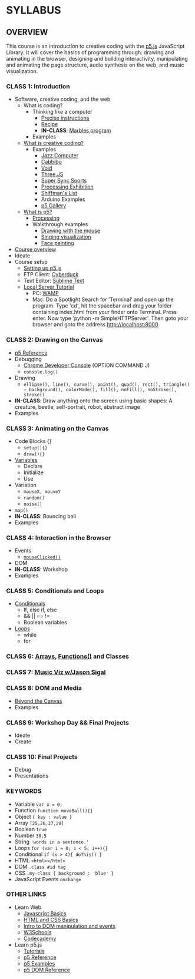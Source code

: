 # SYLLABUS

## OVERVIEW

This course is an introduction to creative coding with the [p5.js](http://p5js.org) JavaScript Library. It will cover the basics of programming through: drawing and animating in the browser, designing and building interactivity, manipulating and animating the page structure, audio synthesis on the web, and music visualization.

### CLASS 1: Introduction

* Software, creative coding, and the web
	* What is coding?
		* Thinking like a computer
			* [Precise instructions](https://www.youtube.com/watch?v=xngWoocXYCo)
			* [Recipe](https://www.youtube.com/watch?v=UScm9avQM1Y)
			* **IN-CLASS**: [Marbles program](https://github.com/futuremarc/p5-camp/blob/master/week1/icm-marbles.png?raw=true)
		* Examples
	* [What is creative coding?](http://reddit.com/r/creativecoding)
		* Examples
			* [Jazz Computer](http://jazz.computer)
			* [Cabbibo](http://cabbi.bo/)
			* [Void](http://void.hi-res.net/)
			* [Three.JS](http://threejs.org)
			* [Super Sync Sports](https://chrome.com/supersyncsports/)
			* [Processing Exhibition](https://processing.org/exhibition/)
			* [Shiffman's List](https://github.com/ITPNYU/ICM-2014/wiki/Projects)
			* Arduino Examples
			* [p5 Gallery](http://p5js.org/gallery/)
	* [What is p5?](http://hello.p5js.org)
		* [Processing](http://processing.org)
		* Walkthrough examples
			* [Drawing with the mouse](https://github.com/futuremarc/p5-creative-coding-course/tree/master/week1/drawing-with-the-mouse)
			* [Singing visualization](https://github.com/futuremarc/p5-creative-coding-course/tree/master/week1/singing-viz)
			* [Face painting](https://github.com/futuremarc/p5-creative-coding-course/tree/master/week1/face-paint)
* [Course overview](https://github.com/futuremarc/p5-creative-coding-course/blob/master/SYLLABUS.md#overview)
* Ideate
* Course setup
	* [Setting up p5.js](http://p5js.org/get-started/)
	* FTP Client: [Cyberduck](https://cyberduck.io/?l=en)
	* Text Editor: [Sublime Text](http://www.sublimetext.com/)
	* [Local Server Tutorial](https://github.com/processing/p5.js/wiki/Local-server)
		* PC: [WAMP](http://www.wampserver.com/en/)
		* Mac: Do a Spotlight Search for 'Terminal' and open up the program. Type 'cd', hit the spacebar and drag your folder containing index.html from your finder onto Terminal. Press enter. Now type 'python -m SimpleHTTPServer'. Then goto your browser and goto the address [http://localhost:8000](http://localhost:8000)

### CLASS 2: Drawing on the Canvas

* [p5 Reference](http://p5js.org/reference/)
* Debugging
	* [Chrome Developer Console](https://developer.chrome.com/devtools/docs/console) (OPTION COMMAND J)
	* `console.log()`
* Drawing 
	* `ellipse(), line(), curve(), point(), quad(), rect(), triangle() – background(), colorMode(), fill(), noFill(), noStroke(), stroke()`
* **IN-CLASS**: Draw anything onto the screen using basic shapes: A creature, beetle, self-portrait, robot, abstract image
* Examples

### CLASS 3: Animating on the Canvas

* Code Blocks {}
	* `setup(){}`
	* `draw(){}`
* [Variables](http://www.w3schools.com/js/js_variables.asp)
	* Declare
	* Initialize
	* Use
* Variation
	* `mouseX, mouseY`
	* `random()`
	* `noise()`
* `map()`
* **IN-CLASS**: Bouncing ball
* Examples

### CLASS 4: Interaction in the Browser

* Events
	* [`mouseClicked()`](http://p5js.org/reference/#/p5/mouseClicked)
* DOM
* **IN-CLASS**: Workshop
* Examples

### CLASS 5: Conditionals and Loops
* [Conditionals](https://github.com/shiffman/LearningProcessing-p5.js/tree/master/chp05_conditionals)
	* If, else if, else
	* && || == != 
	* Boolean variables
* [Loops](https://github.com/shiffman/LearningProcessing-p5.js/tree/master/chp06_loops)
	* while
	* for

### CLASS 6: [Arrays](https://github.com/shiffman/LearningProcessing-p5.js/tree/master/chp09_arrays), [Functions()](https://github.com/shiffman/LearningProcessing-p5.js/tree/master/chp07_functions) and Classes


### CLASS 7: [Music Viz w/Jason Sigal](https://github.com/therewasaguy/p5-music-viz)

### CLASS 8: DOM and Media

* [Beyond the Canvas](https://github.com/processing/p5.js/wiki/Beyond-the-canvas)
* Examples

### CLASS 9: Workshop Day && Final Projects

* Ideate
* Create

### CLASS 10: Final Projects

* Debug
* Presentations

### KEYWORDS

* Variable `var x = 0;`
* Function `function moveBall(){}`
* Object `{ key : value }`
* Array `[25,26,27,28]`
* Boolean `true`
* Number `30.5`
* String `'words in a sentence.'`
* Loops `for (var i = 0; i < 5; i++){}`
* Conditional `if (x > 4){ doThis() }`
* HTML `<html></html>`
* DOM `.class #id tag`
* CSS `.my-class { background : 'blue' }`
* JavaScript Events `onchange`


### OTHER LINKS

* Learn Web
	* [Javascript Basics](https://github.com/processing/p5.js/wiki/JavaScript-basics)
	* [HTML and CSS Basics](https://github.com/processing/p5.js/wiki/Intro-to-HTML-and-CSS)
	* [Intro to DOM manipulation and events](https://github.com/processing/p5.js/wiki/Intro-to-DOM-manipulation-and-events)
	* [W3Schools](http://www.w3schools.com/)
	* [Codecademy](http://www.codecademy.com/learn)
* Learn p5.js
	* [Tutorials](http://p5js.org/tutorials/)
	* [p5 Reference](http://p5js.org/reference/)
	* [p5 Examples](http://p5js.org/examples/)
	* [p5 DOM Reference](http://p5js.org/reference/#/libraries/p5.dom)

